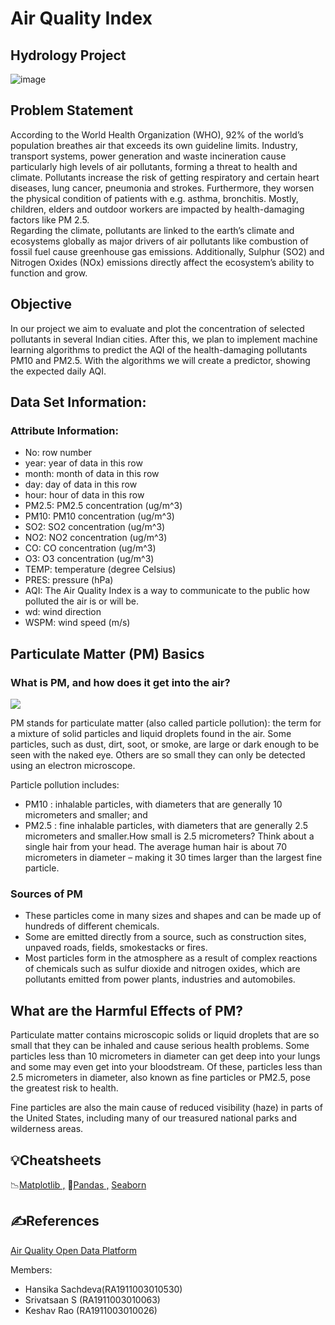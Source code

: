 # Air Quality Index 
## Hydrology Project   

![image](https://user-images.githubusercontent.com/52819652/136195758-e5a2fbbf-3e86-4632-a44a-bae94b3c22cf.png)  

## Problem Statement 
According to the World Health Organization (WHO), 92% of the world’s population breathes air that exceeds its own guideline limits. Industry, transport systems, power generation and waste incineration cause particularly high levels of air pollutants, forming a threat to health and climate. Pollutants increase the risk of getting respiratory and certain heart diseases, lung cancer, pneumonia and strokes. Furthermore, they worsen the physical condition of patients with e.g. asthma, bronchitis. Mostly, children, elders and outdoor workers are impacted by health-damaging factors like PM 2.5.   
Regarding the climate, pollutants are linked to the earth’s climate and ecosystems globally as major drivers of air pollutants like combustion of fossil fuel cause greenhouse gas emissions. Additionally, Sulphur (SO2) and Nitrogen Oxides (NOx) emissions directly affect the ecosystem’s ability to function and grow.     

## Objective
In our project we aim to evaluate and plot the concentration of selected pollutants in several Indian cities. After this, we plan to implement machine learning algorithms to predict the AQI of the health-damaging pollutants PM10 and PM2.5. With the algorithms we will create a predictor, showing the expected daily AQI.  

## Data Set Information:
### Attribute Information:

* No: row number
* year: year of data in this row
* month: month of data in this row
* day: day of data in this row
* hour: hour of data in this row
* PM2.5: PM2.5 concentration (ug/m^3)
* PM10: PM10 concentration (ug/m^3)
* SO2: SO2 concentration (ug/m^3)
* NO2: NO2 concentration (ug/m^3)
* CO: CO concentration (ug/m^3)
* O3: O3 concentration (ug/m^3)
* TEMP: temperature (degree Celsius)
* PRES: pressure (hPa)
* AQI: The Air Quality Index is a way to communicate to the public how polluted the air is or will be.
* wd: wind direction
* WSPM: wind speed (m/s)


## Particulate Matter (PM) Basics

### What is PM, and how does it get into the air?

![](https://www.epa.gov/sites/production/files/styles/medium/public/2016-09/pm2.5_scale_graphic-color_2.jpg)

PM stands for particulate matter (also called particle pollution): the term for a mixture of solid particles and liquid droplets found in the air. Some particles, such as dust, dirt, soot, or smoke, are large or dark enough to be seen with the naked eye. Others are so small they can only be detected using an electron microscope.

Particle pollution includes:
* PM10 : inhalable particles, with diameters that are generally 10 micrometers and smaller; and
*  PM2.5 : fine inhalable particles, with diameters that are generally 2.5 micrometers and smaller.How small is 2.5 micrometers? Think about a single hair from your head. The average human hair is about 70 micrometers in diameter – making it 30 times larger than the largest fine particle.

### Sources of PM

- These particles come in many sizes and shapes and can be made up of hundreds of different chemicals.
- Some are emitted directly from a source, such as construction sites, unpaved roads, fields, smokestacks or fires.
- Most particles form in the atmosphere as a result of complex reactions of chemicals such as sulfur dioxide and nitrogen oxides, which are pollutants emitted from power plants, industries and automobiles.

## What are the Harmful Effects of PM?

Particulate matter contains microscopic solids or liquid droplets that are so small that they can be inhaled and cause serious health problems. Some particles less than 10 micrometers in diameter can get deep into your lungs and some may even get into your bloodstream. Of these, particles less than 2.5 micrometers in diameter, also known as fine particles or PM2.5, pose the greatest risk to health.

Fine particles are also the main cause of reduced visibility (haze) in parts of the United States, including many of our treasured national parks and wilderness areas.

## 💡Cheatsheets
📉[Matplotlib ,](https://www.datacamp.com/community/blog/python-matplotlib-cheat-sheet)
🐼[Pandas ,](https://www.datacamp.com/community/blog/python-pandas-cheat-sheet)
[Seaborn ](https://www.datacamp.com/community/blog/seaborn-cheat-sheet-python)

## ✍️References
[Air Quality Open Data Platform](https://aqicn.org/data-platform/covid19/verify/34cfff10-33b7-4989-a11a-8e4eb48404d7)

Members:  
  - Hansika Sachdeva(RA1911003010530)  
  - Srivatsaan S    (RA1911003010063)  
  - Keshav Rao      (RA1911003010026)  
